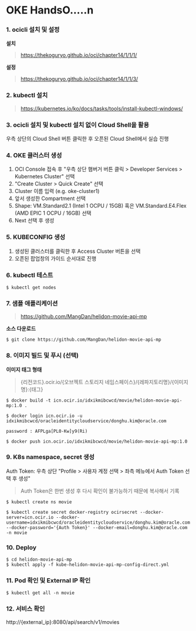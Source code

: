 # OKE HandsO.....n

### 1. ocicli 설치 및 설정
**설치**
> https://thekoguryo.github.io/oci/chapter14/1/1/1/

**설정**
> https://thekoguryo.github.io/oci/chapter14/1/1/3/

### 2. kubectl 설치
> https://kubernetes.io/ko/docs/tasks/tools/install-kubectl-windows/

### 3. ocicli 설치 및 kubectl 설치 없이 Cloud Shell을 활용
우측 상단의 Cloud Shell 버튼 클릭한 후 오픈된 Cloud Shell에서 실습 진행

### 4. OKE 클러스터 생성
1. OCI Console 접속 후 "우측 상단 햄버거 버튼 클릭 > Developer Services > Kubernetes Cluster" 선택
2. "Create Cluster > Quick Create" 선택
3. Cluster 이름 입력 (e.g. oke-cluster1)
4. 앞서 생성한 Compartment 선택
5. Shape: VM.Standard2.1 (Intel 1 OCPU / 15GB) 혹은 VM.Standard.E4.Flex (AMD EPIC 1 OCPU / 16GB) 선택
6. Next 선택 후 생성

### 5. KUBECONFIG 생성
1. 생성된 클러스터를 클릭한 후 Access Cluster 버튼을 선택
2. 오픈된 팝업창의 가이드 순서대로 진행

### 6. kubectl 테스트
```
$ kubectl get nodes
```

### 7. 샘플 애플리케이션
> https://github.com/MangDan/helidon-movie-api-mp

**소스 다운로드**
```
$ git clone https://github.com/MangDan/helidon-movie-api-mp
```

### 8. 이미지 빌드 및 푸시 (선택)
**이미지 태그 형태**
> {리전코드}.ocir.io/{오브젝트 스토리지 네임스페이스}/{레파지토리명}/{이미지명}:{태그}

```
$ docker build -t icn.ocir.io/idxikmibcwcd/movie/helidon-movie-api-mp:1.0 .

$ docker login icn.ocir.io -u idxikmibcwcd/oracleidentitycloudservice/donghu.kim@oracle.com

password : AFPLga[PL0-Kw]y9(Ri)

$ docker push icn.ocir.io/idxikmibcwcd/movie/helidon-movie-api-mp:1.0
```

### 9. K8s namespace, secret 생성
Auth Token: 우측 상단 "Profile > 사용자 계정 선택 > 좌측 메뉴에서 Auth Token 선택 후 생성"
> Auth Token은 한번 생성 후 다시 확인이 불가능하기 때문에 복사해서 기록

```
$ kubectl create ns movie

$ kubectl create secret docker-registry ocirsecret --docker-server=icn.ocir.io --docker-username=idxikmibcwcd/oracleidentitycloudservice/donghu.kim@oracle.com --docker-password='{Auth Token}' --docker-email=donghu.kim@oracle.com -n movie
```

### 10. Deploy
```
$ cd helidon-movie-api-mp
$ kubectl apply -f kube-helidon-movie-api-mp-config-direct.yml
```

### 11. Pod 확인 및 External IP 확인
```
$ kubectl get all -n movie
```

### 12. 서비스 확인
http://{external_ip}:8080/api/search/v1/movies
